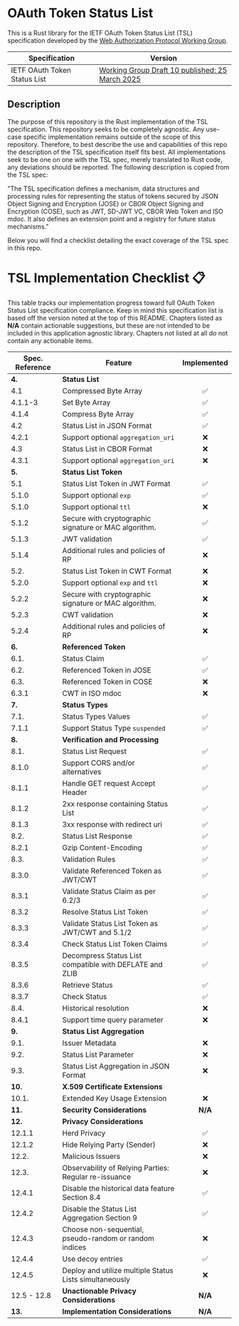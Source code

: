 # OAuth Token Status List

This is a Rust library for the IETF OAuth Token Status List (TSL) specification developed by the [Web Authorization Protocol
Working Group](https://datatracker.ietf.org/wg/oauth/about/).

| Specification                        | Version                                                                                                                           |
| ------------------------------------ | --------------------------------------------------------------------------------------------------------------------------------- |
| IETF OAuth Token Status List         | [Working Group Draft 10 published: 25 March 2025](https://datatracker.ietf.org/doc/draft-ietf-oauth-status-list/10/)              |


## Description

The purpose of this repository is the Rust implementation of the TSL specification. This repository seeks to be completely agnostic.
Any use-case specific implementation remains outside of the scope of this repository.
Therefore, to best describe the use and capabilities of this repo the description of the TSL specification itself fits best. 
All implementations seek to be one on one with the TSL spec, merely translated to Rust code, any deviations should be reported.
The following description is copied from the TSL spec:

"The TSL specification defines a mechanism, data structures and processing rules for representing the status of tokens secured by
JSON Object Signing and Encryption (JOSE) or CBOR Object Signing and Encryption (COSE), such as JWT, SD-JWT VC, CBOR Web Token and ISO mdoc.
It also defines an extension point and a registry for future status mechanisms."

Below you will find a checklist detailing the exact coverage of the TSL spec in this repo.

# TSL Implementation Checklist 📋

This table tracks our implementation progress toward full OAuth Token Status List specification compliance.
Keep in mind this specification list is based off the version noted at the top of this README.
Chapters listed as **N/A** contain actionable suggestions, but these are not intended to be included in this application agnostic library. Chapters not listed at all do not contain any actionable items.



| Spec. Reference     | Feature                                                                          | Implemented |
| ------------------- | -------------------------------------------------------------------------------- | :---------: |
| **4.**              | **Status List**                                                                  |             |
| 4.1                 | Compressed Byte Array                                                            |     ✅      |
| 4.1.1-3             | Set Byte Array                                                                   |     ✅      |
| 4.1.4               | Compress Byte Array                                                              |     ✅      |
| 4.2                 | Status List in JSON Format                                                       |     ✅      |
| 4.2.1               | Support optional `aggregation_uri`                                               |     ❌      |
| 4.3                 | Status List in CBOR Format                                                       |     ❌      |
| 4.3.1               | Support optional `aggregation_uri`                                               |     ❌      |
| **5.**              | **Status List Token**                                                            |             |
| 5.1                 | Status List Token in JWT Format                                                  |     ✅      |
| 5.1.0               | Support optional `exp`                                                           |     ✅      |
| 5.1.0               | Support optional `ttl`                                                           |     ❌      |
| 5.1.2               | Secure with cryptographic signature or MAC algorithm.                            |     ✅      |
| 5.1.3               | JWT validation                                                                   |     ✅      |
| 5.1.4               | Additional rules and policies of RP                                              |     ❌      |
| 5.2.                | Status List Token in CWT Format                                                  |     ❌      |
| 5.2.0               | Support optional `exp` and `ttl`                                                 |     ❌      |
| 5.2.2               | Secure with cryptographic signature or MAC algorithm.                            |     ❌      |
| 5.2.3               | CWT validation                                                                   |     ❌      |
| 5.2.4               | Additional rules and policies of RP                                              |     ❌      |
| **6.**              | **Referenced Token**                                                             |             |
| 6.1.                | Status Claim                                                                     |     ✅      |
| 6.2.                | Referenced Token in JOSE                                                         |     ✅      |
| 6.3.                | Referenced Token in COSE                                                         |     ❌      |
| 6.3.1               | CWT in ISO mdoc                                                                  |     ❌      |
| **7.**              | **Status Types**                                                                 |             |
| 7.1.                | Status Types Values                                                              |     ✅      |
| 7.1.1               | Support Status Type `suspended`                                                  |     ✅      |
| **8.**              | **Verification and Processing**                                                  |             |
| 8.1.                | Status List Request                                                              |     ✅      |
| 8.1.0               | Support CORS and/or alternatives                                                 |     ✅      |
| 8.1.1               | Handle GET request Accept Header                                                 |     ✅      |
| 8.1.2               | 2xx response containing Status List                                              |     ✅      |
| 8.1.3               | 3xx response with redirect uri                                                   |     ✅      |
| 8.2.                | Status List Response                                                             |     ✅      |
| 8.2.1               | Gzip Content-Encoding                                                            |     ✅      |
| 8.3.                | Validation Rules                                                                 |     ✅      |
| 8.3.0               | Validate Referenced Token as JWT/CWT                                             |     ✅      |
| 8.3.1               | Validate Status Claim as per 6.2/3                                               |     ✅      |
| 8.3.2               | Resolve Status List Token                                                        |     ✅      |
| 8.3.3               | Validate Status List Token as JWT/CWT and 5.1/2                                  |     ✅      |
| 8.3.4               | Check Status List Token Claims                                                   |     ✅      |
| 8.3.5               | Decompress Status List compatible with DEFLATE and ZLIB                          |     ✅      |
| 8.3.6               | Retrieve Status                                                                  |     ✅      |
| 8.3.7               | Check Status                                                                     |     ✅      |
| 8.4.                | Historical resolution                                                            |     ❌      |
| 8.4.1               | Support time query parameter                                                     |     ❌      |
| **9.**              | **Status List Aggregation**                                                      |             |
| 9.1.                | Issuer Metadata                                                                  |     ❌      |
| 9.2.                | Status List Parameter                                                            |     ❌      |
| 9.3.                | Status List Aggregation in JSON Format                                           |     ❌      |
| **10.**             | **X.509 Certificate Extensions**                                                 |             |
| 10.1.               | Extended Key Usage Extension                                                     |     ❌      |
| **11.**             | **Security Considerations**                                                      |   **N/A**   |
| **12.**             | **Privacy Considerations**                                                       |             |
| 12.1.1              | Herd Privacy                                                                     |     ✅      |
| 12.1.2              | Hide Relying Party (Sender)                                                      |     ❌      |
| 12.2.               | Malicious Issuers                                                                |     ❌      |
| 12.3.               | Observability of Relying Parties: Regular re-issuance                            |     ❌      |
| 12.4.1              | Disable the historical data feature Section 8.4                                  |     ✅      |
| 12.4.2              | Disable the Status List Aggregation Section 9                                    |     ✅      |
| 12.4.3              | Choose non-sequential, pseudo-random or random indices                           |     ❌      |
| 12.4.4              | Use decoy entries                                                                |     ✅      |
| 12.4.5              | Deploy and utilize multiple Status Lists simultaneously                          |     ❌      |
| 12.5 - 12.8         | **Unactionable Privacy Considerations**                                          |   **N/A**   |
| **13.**             | **Implementation Considerations**                                                |   **N/A**   |
